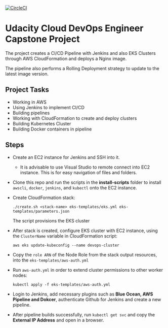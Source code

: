 [![CircleCI](https://circleci.com/gh/ade-mola/Cloud-DevOps-Capstone-Project.svg?style=shield)](https://circleci.com/gh/ade-mola/Cloud-DevOps-Capstone-Project)

# Udacity Cloud DevOps Engineer Capstone Project

The project creates a CI/CD Pipeline with Jenkins and also EKS Clusters through AWS CloudFormation and deploys a Nginx image. 

The pipeline also performs a Rolling Deployment strategy to update to the latest image version.

## Project Tasks
* Working in AWS
* Using Jenkins to implement CI/CD
* Building pipelines
* Working with CloudFormation to create and deploy clusters
* Building Kubernetes Cluster
* Building Docker containers in pipeline

## Steps
* Create an EC2 instance for Jenkins and SSH into it.
  * It is advisable to use Visual Studio to remote connect into EC2 instance. This is for easy navigation of files and folders.

* Clone this repo and run the scripts in the **install-scripts** folder to install `awscli`, `docker`, `jenkins`, and `kubectl` onto the EC2 instance.

* Create CloudFormation stack:
  ```
  ./create.sh <stack-name> eks-templates/eks.yml eks-templates/parameters.json
  ```
  The script provisions the EKS cluster

* After stack is created, configure EKS cluster with EC2 instance, using the `ClusterName` variable in CloudFormation script:
  ```
  aws eks update-kubeconfig --name devops-cluster
  ```

* Copy the `role ARN` of the Node Role from the stack output resources, into the `eks-templates/aws-auth.yml` 

* Run `aws-auth.yml` in order to extend cluster permissions to other worker nodes:
  ```
  kubectl apply -f eks-templates/aws-auth.yml
  ```

* Login to Jenkins, add necessary plugins such as **Blue Ocean, AWS Pipeline and Dokcer**, authenticate Github for Jenkins and create a new pipeline.

* After pipeline builds successfully, run `kubectl get svc` and copy the **External IP Address** and open in a browser.

